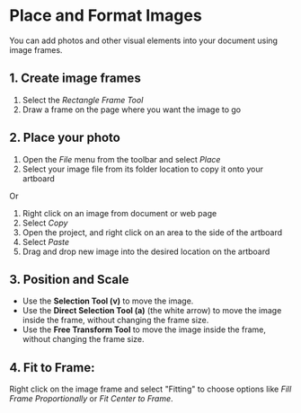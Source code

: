 # Place and Format Images

You can add photos and other visual elements into your document using image frames.

## 1. Create image frames

1. Select the _Rectangle Frame Tool_ 
2. Draw a frame on the page where you want the image to go

## 2. Place your photo
1. Open the _File_ menu from the toolbar and select _Place_ 
2. Select your image file from its folder location to copy it onto your artboard

Or
 1. Right click on an image from document or web page 
 2. Select _Copy_ 
 3. Open the project, and right click on an area to the side of the artboard
 4. Select _Paste_ 
 5. Drag and drop new image into the desired location on the artboard

## 3. Position and Scale
- Use the **Selection Tool (v)** to move the image.
- Use the **Direct Selection Tool (a)** (the white arrow) to move the image inside the frame, without changing the frame size.
- Use the **Free Transform Tool** to move the image inside the frame, without changing the frame size.

## 4. Fit to Frame:

Right click on the image frame and select "Fitting" to choose options like _Fill Frame Proportionally_ or _Fit Center to Frame_.